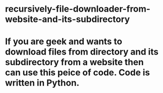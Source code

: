 # recursively-file-downloader-from-website-and-its-subdirectory
# If you are geek and wants to download files from directory and its subdirectory from a website then can use this peice of code. Code is written in Python.

